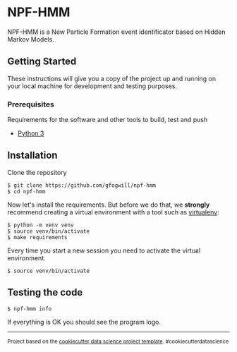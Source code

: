 # NPF-HMM

NPF-HMM is a New Particle Formation event identificator based on Hidden Markov Models.


## Getting Started

These instructions will give you a copy of the project up and running on
your local machine for development and testing purposes. 


### Prerequisites

Requirements for the software and other tools to build, test and push 
- [Python 3](https://www.python.org)



## Installation

Clone the repository

```console
$ git clone https://github.com/gfogwill/npf-hmm
$ cd npf-hmm
```

Now let's install the requirements. But before we do that, we **strongly**
recommend creating a virtual environment with a tool such as
[virtualenv](https://virtualenv.pypa.io/en/stable/):

```console
$ python -m venv venv
$ source venv/bin/activate
$ make requirements
```

Every time you start a new session you need to activate the virtual environment.

```console
$ source venv/bin/activate
```


## Testing the code

```console
$ npf-hmm info
```

If everything is OK you should see the program logo.

--------

<p><small>Project based on the <a target="_blank" href="https://drivendata.github.io/cookiecutter-data-science/">cookiecutter data science project template</a>. #cookiecutterdatascience</small></p>
